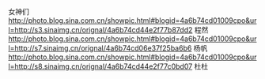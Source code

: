 女神们
http://photo.blog.sina.com.cn/showpic.html#blogid=4a6b74cd01009cpo&url=http://s3.sinaimg.cn/orignal/4a6b74cd44e2f77b87dd2
程然
http://photo.blog.sina.com.cn/showpic.html#blogid=4a6b74cd01009cpo&url=http://s7.sinaimg.cn/orignal/4a6b74cd06e37f25ba6b6
杨帆
http://photo.blog.sina.com.cn/showpic.html#blogid=4a6b74cd01009cpo&url=http://s8.sinaimg.cn/orignal/4a6b74cd44e2f77c0bd07
杜杜
 
 
